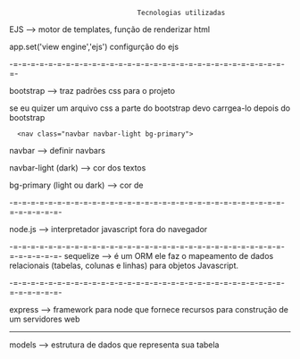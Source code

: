                                     Tecnologias utilizadas

EJS --> motor de templates, função de renderizar html

app.set('view engine','ejs') configurção do ejs

-=-=-=-=-=-=-=-=-=-=-=-=-=-=-=-=-=-=-=-=-=-=-=-=-=-=-=-=-=-=-=-=-

bootstrap --> traz padrões css para o projeto

se eu quizer um arquivo css a parte do bootstrap devo carrgea-lo depois do bootstrap

      <nav class="navbar navbar-light bg-primary">

navbar --> definir navbars

navbar-light (dark) --> cor dos textos

bg-primary (light ou dark) --> cor de 

-=-=-=-=-=-=-=-=-=-=-=-=-=-=-=-=-=-=-=-=-=-=-=-=-=-=-=-=-=-=-=-=-=-=-=-=-=-

node.js --> interpretador javascript fora do navegador

-=-=-=-=-=-=-=-=-=-=-=-=-=-=-=-=-=-=-=-=-=-=-=-=-=-=-=-=-=-=-=-=-=-=-=-=-=-
sequelize --> é um ORM ele faz o mapeamento de dados relacionais (tabelas, colunas e linhas) para objetos Javascript.

-=-=-=-=-=-=-=-=-=-=-=-=-=-=-=-=-=-=-=-=-=-=-=-=-=-=-=-=-=-=-=-=-=-=-=-=-=-

express --> framework para node que fornece recursos para construção de um servidores web
___________________________________________________________________________
models --> estrutura de dados que representa sua tabela

